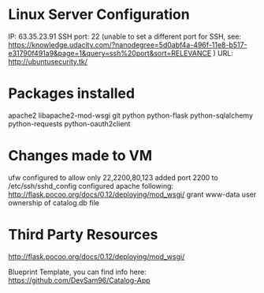 Linux Server Configuration
======

IP: 63.35.23.91
SSH port: 22 (unable to set a different port for SSH, see: 
https://knowledge.udacity.com/?nanodegree=5d0abf4a-496f-11e8-b517-e31790f491a9&page=1&query=ssh%20port&sort=RELEVANCE 
)
URL: http://ubuntusecurity.tk/

Packages installed
======

apache2 libapache2-mod-wsgi git python python-flask python-sqlalchemy python-requests 
python-oauth2client

Changes made to VM
======

ufw configured to allow only 22,2200,80,123
added port 2200 to /etc/ssh/sshd_config
configured apache following: http://flask.pocoo.org/docs/0.12/deploying/mod_wsgi/
grant www-data user ownership of catalog.db file

Third Party Resources
======

http://flask.pocoo.org/docs/0.12/deploying/mod_wsgi/

Blueprint Template, you can find info here: https://github.com/DevSam96/Catalog-App

